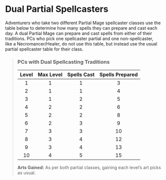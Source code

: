 # Dual Partial Spellcasters

Adventurers who take two different Partial Mage spellcaster classes
use the table below to determine how many spells they can prepare
and cast each day. A dual Partial Mage can prepare and cast spells
from either of their traditions. PCs who pick one spellcaster partial
and one non-spellcaster, like a Necromancer/Healer, do not use this
table, but instead use the usual partial spellcaster table for their class.

<blockquote class="table">

### PCs with Dual Spellcasting Traditions

| Level | Max Level | Spells Cast | Spells Prepared |
| :---: | :-------: | :---------: | :-------------: |
|   1   |     1     |      1      |        3        |
|   2   |     1     |      1      |        4        |
|   3   |     1     |      2      |        5        |
|   4   |     2     |      2      |        6        |
|   5   |     2     |      2      |        8        |
|   6   |     2     |      3      |        9        |
|   7   |     3     |      3      |       10        |
|   8   |     3     |      4      |       12        |
|   9   |     3     |      4      |       13        |
|  10   |     4     |      5      |       15        |

**Arts Gained:** As per both partial classes, gaining each level’s art
picks as usual.

</blockquote>
